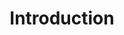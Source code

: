 ---
layout: docs
title: Introduction
prev_section: home
next_section: installation
permalink: /docs/quickstart/
---